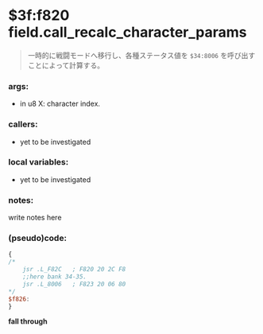 ﻿
# $3f:f820 field.call_recalc_character_params
> 一時的に戦闘モードへ移行し、各種ステータス値を `$34:8006` を呼び出すことによって計算する。

### args:
+	in u8 X: character index.

### callers:
+	yet to be investigated

### local variables:
+	yet to be investigated

### notes:
write notes here

### (pseudo)code:
```js
{
/*
    jsr .L_F82C   ; F820 20 2C F8
	;;here bank 34-35.
    jsr .L_8006   ; F823 20 06 80
*/
$f826:
}
```
**fall through**



